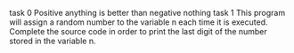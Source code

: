 task 0 Positive anything is better than negative nothing
task 1 This program will assign a random number to the variable n each time it is executed. Complete the source code in order to print the last digit of the number stored in the variable n.
